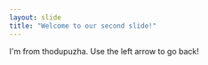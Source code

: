 ```yaml
---
layout: slide
title: "Welcome to our second slide!"
---
```

I'm from thodupuzha.
Use the left arrow to go back!
